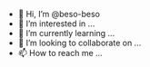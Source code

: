 - 👋 Hi, I’m @beso-beso
- 👀 I’m interested in ...
- 🌱 I’m currently learning ...
- 💞️ I’m looking to collaborate on ...
- 📫 How to reach me ...

<!---
beso-beso/beso-beso is a ✨ special ✨ repository because its `README.md` (this file) appears on your GitHub profile.
You can click the Preview link to take a look at your changes.
--->
